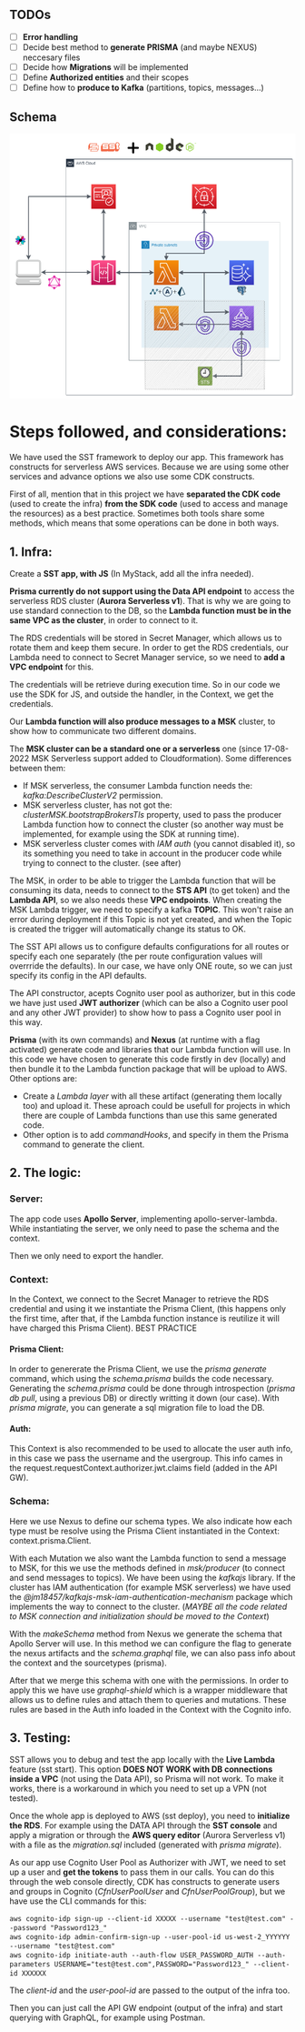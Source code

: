 
## TODOs

- [ ] **Error handling** 
- [ ] Decide best method to **generate PRISMA** (and maybe NEXUS) neccesary files
- [ ] Decide how **Migrations** will be implemented
- [ ] Define **Authorized entities** and their scopes
- [ ] Define how to **produce to Kafka** (partitions, topics, messages...)

## Schema

![image.png](./serverlessProjectNode.drawio.png)

# Steps followed, and considerations:

We have used the SST framework to deploy our app. This framework has constructs for serverless AWS services. Because we are using some other services and advance options we also use some CDK constructs.

First of all, mention that in this project we have **separated the CDK code** (used to create the infra) **from the SDK code** (used to access and manage the resources) as a best practice. Sometimes both tools share some methods, which means that some operations can be done in both ways.


## 1. Infra: 

Create a **SST app, with JS** (In MyStack, add all the infra needed).

**Prisma currently do not support using the Data API endpoint** to access the serverless RDS cluster (**Aurora Serverless v1**). That is why we are going to use standard connection to the DB, so the **Lambda function must be in the same VPC as the cluster**, in order to connect to it.

The RDS credentials will be stored in Secret Manager, which allows us to rotate them and keep them secure. In order to get the RDS credentials, our Lambda need to connect to Secret Manager service, so we need to **add a VPC endpoint** for this.

The credentials will be retrieve during execution time. So in our code we use the SDK for JS, and outside the handler, in the Context, we get the credentials.

Our **Lambda function will also produce messages to a MSK** cluster, to show how to communicate two different domains.

The **MSK cluster can be a standard one or a serverless** one (since 17-08-2022 MSK Serverless support added to Cloudformation). Some differences between them:

 - If MSK serverless, the consumer Lambda function needs the: *kafka:DescribeClusterV2* permission.
 - MSK serverless cluster, has not got the: *clusterMSK.bootstrapBrokersTls* property, used to pass the producer Lambda function how to connect the cluster (so another way must be implemented, for example using the SDK at running time).
 - MSK serverless cluster comes with *IAM auth* (you cannot disabled it), so its something you need to take in account in the producer code while trying to connect to the cluster. (see after)

The MSK, in order to be able to trigger the Lambda function that will be consuming its data, needs to connect to the **STS API** (to get token) and the **Lambda API**, so we also needs these **VPC endpoints**.
When creating the MSK Lambda trigger, we need to specify a kafka **TOPIC**. This won't raise an error during deployment if this Topic is not yet created, and when the Topic is created the trigger will automatically change its status to OK.

The SST API allows us to configure defaults configurations for all routes or specify each one separately (the per route configuration values will overrride the defaults). In our case, we have only ONE route, so we can just specify its config in the API defaults.

The API constructor, acepts Cognito user pool as authorizer, but in this code we have just used **JWT authorizer** (which can be also a Cognito user pool and any other JWT provider) to show how to pass a Cognito user pool in this way.

**Prisma** (with its own commands) and **Nexus** (at runtime with a flag activated) generate code and libraries that our Lambda function will use. In this code we have chosen to generate this code firstly in dev (locally) and then bundle it to the Lambda function package that will be upload to AWS. 
Other options are:

 - Create a *Lambda layer* with all these artifact (generating them locally too) and upload it. These aproach could be usefull for projects in which there are couple of Lambda functions than use this same generated code.
 - Other option is to add *commandHooks*, and specify in them the Prisma command to generate the client.

## 2. The logic:

### Server:
The app code uses **Apollo Server**, implementing apollo-server-lambda. While instantiating the server, we only need to pase the schema and the context.

Then we only need to export the handler.

### Context:
In the Context, we connect  to the Secret Manager to retrieve the RDS credential and using it we instantiate the Prisma Client,  (this happens only the first time, after that, if the Lambda function instance is reutilize it will have charged this Prisma Client). BEST PRACTICE

#### Prisma Client:
In order to genererate the Prisma Client, we use the *prisma generate* command, which using the *schema.prisma* builds the code necessary. Generating the *schema.prisma* could be done through introspection (*prisma db pull*, using a previous DB) or directly writting it down (our case). With *prisma migrate*, you can generate a sql migration file to load the DB.
#### Auth:
This Context is also recommended to be used to allocate the user auth info, in this case we pass the username and the usergroup. This info cames in the request.requestContext.authorizer.jwt.claims field (added in the API GW).

### Schema:
Here we use Nexus to define our schema types. We also indicate how each type must be resolve using the Prisma Client instantiated in the Context: context.prisma.Client. 

With each Mutation we also want the Lambda function to send a message to MSK, for this we use the methods defined in *msk/producer* (to connect and send messages to topics). We have been using the *kafkajs* library. If the cluster has IAM authentication (for example MSK serverless) we have used the *@jm18457/kafkajs-msk-iam-authentication-mechanism* package which implements the way to connect to the cluster. (*MAYBE all the code related to MSK connection and initialization should be moved to the Context*)

With the *makeSchema* method from Nexus we generate the schema that Apollo Server will use. In this method we can configure the flag to generate the nexus artifacts and the *schema.graphql* file, we can also pass info about the context and the sourcetypes (prisma).

After that we merge this schema with one with the permissions. In order to apply this we have use *graphql-shield* which is a wrapper middleware that allows us to define rules and attach them to queries and mutations. These rules are based in the Auth info loaded in the Context with the Cognito info.

## 3. Testing:
SST allows you to debug and test the app locally with the **Live Lambda** feature (sst start).
This option **DOES NOT WORK with DB connections inside a VPC** (not using the Data API), so Prisma will not work. To make it works, there is a workaround in which you need to set up a VPN (not tested).

Once the whole app is deployed to AWS (sst deploy), you need to **initialize the RDS**. For example using the DATA API through the **SST console** and apply a migration or through the **AWS query editor** (Aurora Serverless v1) with a file as the *migration.sql* included (generated with *prisma migrate*).

As our app use Cognito User Pool as Authorizer with JWT, we need to set up a user and **get the tokens** to pass them in our calls. You can do this through the web console directly, CDK has constructs to generate users and groups in Cognito (*CfnUserPoolUser* and *CfnUserPoolGroup*), but we have use the CLI commands for this:

    aws cognito-idp sign-up --client-id XXXXX --username "test@test.com" --password "Password123_"
    aws cognito-idp admin-confirm-sign-up --user-pool-id us-west-2_YYYYYY --username "test@test.com"
    aws cognito-idp initiate-auth --auth-flow USER_PASSWORD_AUTH --auth-parameters USERNAME="test@test.com",PASSWORD="Password123_" --client-id XXXXXX

The *client-id* and the *user-pool-id* are passed to the output of the infra too.

Then you can just call the API GW endpoint (output of the infra) and start querying with GraphQL, for example using Postman.

